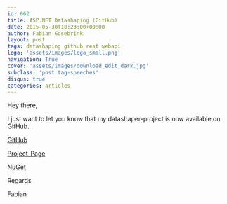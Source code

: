 ```yaml
---
id: 662
title: ASP.NET Datashaping (GitHub)
date: 2015-05-30T18:23:00+00:00
author: Fabian Gosebrink
layout: post
tags: datashaping github rest webapi 
logo: 'assets/images/logo_small.png'
navigation: True
cover: 'assets/images/download_edit_dark.jpg'
subclass: 'post tag-speeches'
disqus: true
categories: articles
---
```


Hey there,

I just want to let you know that my datashaper-project is now available on GitHub.

[GitHub](https://github.com/FabianGosebrink/OfferingSolutions-Datashaper)
  
[Project-Page](http://fabian-gosebrink.de/Projects/Datashaper)
  
[NuGet](http://www.nuget.org/packages/OfferingSolutions.DataShaper/)

Regards

Fabian
